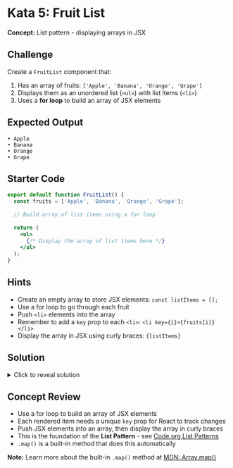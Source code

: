 # Kata 5: Fruit List

**Concept:** List pattern - displaying arrays in JSX

## Challenge

Create a `FruitList` component that:
1. Has an array of fruits: `['Apple', 'Banana', 'Orange', 'Grape']`
2. Displays them as an unordered list (`<ul>`) with list items (`<li>`)
3. Uses a **for loop** to build an array of JSX elements

## Expected Output

```
• Apple
• Banana
• Orange
• Grape
```

## Starter Code

```jsx
export default function FruitList() {
  const fruits = ['Apple', 'Banana', 'Orange', 'Grape'];
  
  // Build array of list items using a for loop
  
  return (
    <ul>
      {/* Display the array of list items here */}
    </ul>
  );
}
```

## Hints

- Create an empty array to store JSX elements: `const listItems = [];`
- Use a for loop to go through each fruit
- Push `<li>` elements into the array
- Remember to add a `key` prop to each `<li>`: `<li key={i}>{fruits[i]}</li>`
- Display the array in JSX using curly braces: `{listItems}`

## Solution

<details>
<summary>Click to reveal solution</summary>

```jsx
export default function FruitList() {
  const fruits = ['Apple', 'Banana', 'Orange', 'Grape'];
  
  // Build list items using a for loop
  const listItems = [];
  for (let i = 0; i < fruits.length; i++) {
    listItems.push(<li key={i}>{fruits[i]}</li>);
  }
  
  return (
    <ul>
      {listItems}
    </ul>
  );
}
```

**Note:** You can also use `.map()` as a shortcut:
```jsx
{fruits.map((fruit, index) => <li key={index}>{fruit}</li>)}
```

</details>

## Concept Review
- Use a for loop to build an array of JSX elements
- Each rendered item needs a unique `key` prop for React to track changes
- Push JSX elements into an array, then display the array in curly braces
- This is the foundation of the **List Pattern** - see [Code.org List Patterns](https://studio.code.org/docs/concepts/patterns/list-filter-pattern/)
- `.map()` is a built-in method that does this automatically

**Note:** Learn more about the built-in `.map()` method at [MDN: Array.map()](https://developer.mozilla.org/en-US/docs/Web/JavaScript/Reference/Global_Objects/Array/map)

